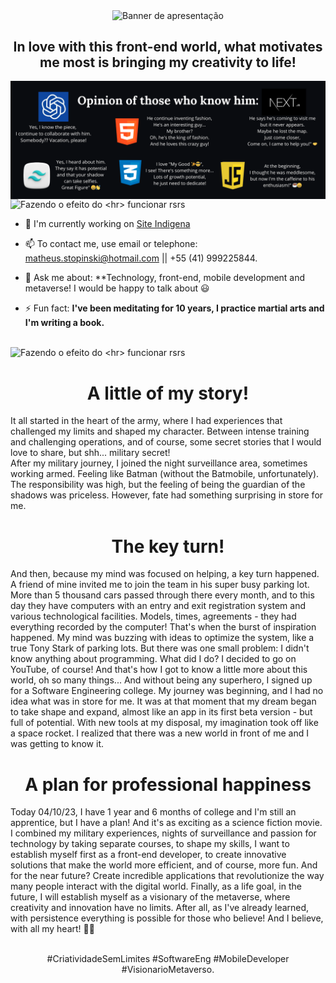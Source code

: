 <p align="center">
  
  <img align="center" src="https://github.com/MatheusStopinski/MatheusStopinski/raw/main/assets/Banner3.gif" alt="Banner de apresentação">
  
</p>
<h2 align="center">In love with this front-end world, what motivates me most is bringing my creativity to life!</h2 >
<img align="center" src="https://github.com/MatheusStopinski/MatheusStopinski/raw/main/assets/COMENTARIOS-DA-TURMA.png" alt="Opnião de quem me conhece"> 
<img align="center center" src="https://i.imgur.com/Zi7HBrj.png" alt="Fazendo o efeito do <hr> funcionar rsrs">
<br>

- 🔭 I'm currently working on [Site Indigena](https://github.com/MatheusStopinski/MasterOfInterfaces/tree/Site_Indigena)

- 📫 To contact me, use email or telephone: matheus.stopinski@hotmail.com || +55 (41) 999225844.

- 💬 Ask me about: **Technology, front-end, mobile development and metaverse! I would be happy to talk about 😃

- ⚡ Fun fact: **I've been meditating for 10 years, I practice martial arts and I'm writing a book.**
<br>
<img align="center center" src="https://i.imgur.com/Zi7HBrj.png" alt="Fazendo o efeito do <hr> funcionar rsrs">
<br>
<h1 align="center">A little of my story!</h1>

It all started in the heart of the army, where I had experiences that challenged my limits and shaped my character. Between intense training and challenging operations, and of course, some secret stories that I would love to share, but shh... military secret!
<br>
After my military journey, I joined the night surveillance area, sometimes working armed. Feeling like Batman (without the Batmobile, unfortunately).
The responsibility was high, but the feeling of being the guardian of the shadows was priceless. However, fate had something surprising in store for me.
<h1 align="center">The key turn!</h1>
And then, because my mind was focused on helping, a key turn happened. A friend of mine invited me to join the team in his super busy parking lot. More than 5 thousand cars passed through there every month, and to this day they have computers with an entry and exit registration system and various technological facilities. Models, times, agreements - they had everything recorded by the computer!
That's when the burst of inspiration happened. My mind was buzzing with ideas to optimize the system, like a true Tony Stark of parking lots. But there was one small problem: I didn't know anything about programming. What did I do? I decided to go on YouTube, of course!
And that's how I got to know a little more about this world, oh so many things... And without being any superhero, I signed up for a Software Engineering college. My journey was beginning, and I had no idea what was in store for me.
It was at that moment that my dream began to take shape and expand, almost like an app in its first beta version - but full of potential. With new tools at my disposal, my imagination took off like a space rocket. I realized that there was a new world in front of me and I was getting to know it.
<h1 align="center">A plan for professional happiness</h1>
Today 04/10/23, I have 1 year and 6 months of college and I'm still an apprentice, but I have a plan! And it's as exciting as a science fiction movie. I combined my military experiences, nights of surveillance and passion for technology by taking separate courses, to shape my skills, I want to establish myself first as a front-end developer, to create innovative solutions that make the world more efficient, and of course, more fun. And for the near future? Create incredible applications that revolutionize the way many people interact with the digital world. Finally, as a life goal, in the future, I will establish myself as a visionary of the metaverse, where creativity and innovation have no limits.
After all, as I've already learned, with persistence everything is possible for those who believe! And I believe, with all my heart! 🚀💡
<br><br>
<p align="center">#CriatividadeSemLimites #SoftwareEng #MobileDeveloper #VisionarioMetaverso.</p>
<br><br>


<!--
⭐️ <a>My first repositories created.</a>

| <a href="https://github.com/anuraghazra/github-readme-stats">
  <img align="center" src="https://github-readme-stats.vercel.app/api/pin/?username=MatheusStopinski&repo=github-readme-stats&theme=buefy" />
</a>
<a href="https://github.com/anuraghazra/anuraghazra.github.io">
  <img align="center" src="https://github-readme-stats.vercel.app/api/pin/?username=MatheusStopinski&repo=anuraghazra.github.io&theme=buefy" />
</a> |
-->
